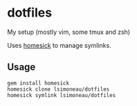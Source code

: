 dotfiles
========

My setup (mostly vim, some tmux and zsh)

Uses [homesick](https://github.com/technicalpickles/homesick) to manage symlinks.

Usage
-----

```
gem install homesick
homesick clone lsimoneau/dotfiles
homesick symlink lsimoneau/dotfiles
```
